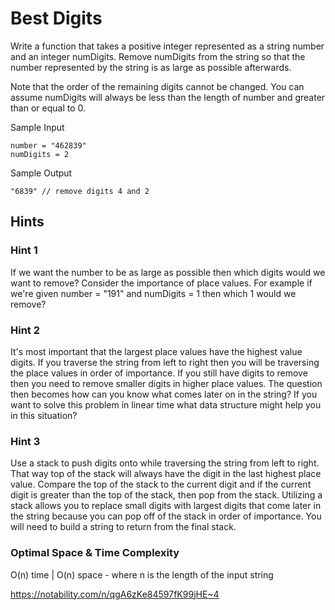 # Best Digits

Write a function that takes a positive integer represented as a string number and an integer numDigits. Remove numDigits from the string so that the number represented by the string is as large as possible afterwards.

Note that the order of the remaining digits cannot be changed. You can assume numDigits will always be less than the length of number and greater than or equal to 0.

Sample Input

```
number = "462839"
numDigits = 2
```

Sample Output

```
"6839" // remove digits 4 and 2
```

## Hints

### Hint 1

If we want the number to be as large as possible then which digits would we want to remove? Consider the importance of place values. For example if we're given number = "191" and numDigits = 1 then which 1 would we remove?

### Hint 2

It's most important that the largest place values have the highest value digits. If you traverse the string from left to right then you will be traversing the place values in order of importance. If you still have digits to remove then you need to remove smaller digits in higher place values. The question then becomes how can you know what comes later on in the string? If you want to solve this problem in linear time what data structure might help you in this situation?

### Hint 3

Use a stack to push digits onto while traversing the string from left to right. That way top of the stack will always have the digit in the last highest place value. Compare the top of the stack to the current digit and if the current digit is greater than the top of the stack, then pop from the stack. Utilizing a stack allows you to replace small digits with largest digits that come later in the string because you can pop off of the stack in order of importance. You will need to build a string to return from the final stack.

### Optimal Space & Time Complexity

O(n) time | O(n) space - where n is the length of the input string

https://notability.com/n/qgA6zKe84597fK99jHE~4
